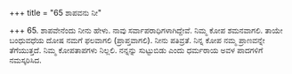 +++
title = "65 ಶಾಪವನು ನೀ"

+++
65. ಶಾಪವೇನೆಂದು ನೀನು ಹೇಳು. ನಾವು ಸರ್ವಾಪರಾಧಿಗಳಾಗಿದ್ದೇವೆ. ನಿಮ್ಮ ಕೋಪ ಶಮನವಾಗಲಿ. ತಾಯೇ ಬಂಧುವಧೆಯ ದೋಷ ನಮಗೆ ಫಲವಾಗಲಿ (ಪ್ರಾಪ್ತವಾಗಲಿ). ನೀನು ಪತಿವ್ರತೆ. ನಿನ್ನ ಕೋಪ ನಮ್ಮ ಪ್ರಾಣವನ್ನೇ ತೆಗೆಯುತ್ತದೆ. ನಿಮ್ಮ ಕೋಪತಾಪಗಳು ನಿಲ್ಲಲಿ. ನನ್ನನ್ನು ಸುಟ್ಟುಬಿಡು ಎಂದು ಧರ್ಮರಾಯ ಅವಳ ಪಾದಗಳಿಗೆ ನಮಸ್ಕರಿಸಿದ.